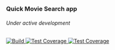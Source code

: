 ### Quick Movie Search app
###### Under active development

<a href="https://travis-ci.org/lanskey/zxresult">
  <img src="https://travis-ci.org/lanskey/zxresult.svg?branch=master" alt="Build" />
</a>
<a href="https://coveralls.io/r/lanskey/zxresult">
  <img src="https://coveralls.io/repos/github/lanskey/zxresult/badge.svg?branch=master" alt="Test Coverage" />
</a>
<a href="https://codeclimate.com/github/lanskey/zxresult">
  <img src="https://codeclimate.com/github/lanskey/zxresult/badges/gpa.svg" alt="Test Coverage" />
</a>
